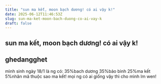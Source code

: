 ```yaml
---
title: "sun ma kết, moon bạch dương! có ai vậy k!"
date: 2025-06-12T11:46:53Z
slug: sun-ma-ket-moon-bach-duong-co-ai-vay-k
draft: false
---
```


## sun ma kết, moon bạch dương! có ai vậy k!

## ghedangghet

mình sinh ngày 18/1 là ng có:
35%bach dương
35%bảo bình
25%ma kết
5%nhân mã
thuộc sao ma kết! 
mọi ng có ai giống vậy thì cho mình lm wen!